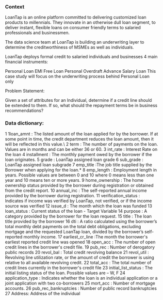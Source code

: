 ### Context

LoanTap is an online platform committed to delivering customized loan products to millennials. They innovate in an otherwise dull loan segment, to deliver instant, flexible loans on consumer friendly terms to salaried professionals and businessmen.

The data science team at LoanTap is building an underwriting layer to determine the creditworthiness of MSMEs as well as individuals.

LoanTap deploys formal credit to salaried individuals and businesses 4 main financial instruments:

Personal Loan
EMI Free Loan
Personal Overdraft
Advance Salary Loan
This case study will focus on the underwriting process behind Personal Loan only

Problem Statement:

Given a set of attributes for an Individual, determine if a credit line should be extended to them. If so, what should the repayment terms be in business recommendations?

### Data dictionary:

1	1loan_amnt : The listed amount of the loan applied for by the borrower. If at some point in time, the credit department reduces the loan amount, then it will be reflected in this value.\\
2	term : The number of payments on the loan. Values are in months and can be either 36 or 60.
3	int_rate : Interest Rate on the loan
4	installment : The monthly payment owed by the borrower if the loan originates.
5	grade : LoanTap assigned loan grade
6	sub_grade : LoanTap assigned loan subgrade
7	emp_title :The job title supplied by the Borrower when applying for the loan.*
8	emp_length : Employment length in years. Possible values are between 0 and 10 where 0 means less than one year and 10 means ten or more years.
9	home_ownership : The home ownership status provided by the borrower during registration or obtained from the credit report.
10	annual_inc : The self-reported annual income provided by the borrower during registration.
11	verification_status : Indicates if income was verified by LoanTap, not verified, or if the income source was verified
12	issue_d : The month which the loan was funded
13	loan_status : Current status of the loan - Target Variable
14	purpose : A category provided by the borrower for the loan request.
15	title : The loan title provided by the borrower
16	dti : A ratio calculated using the borrower’s total monthly debt payments on the total debt obligations, excluding mortgage and the requested LoanTap loan, divided by the borrower’s self-reported monthly income.
17	earliest_cr_line :The month the borrower's earliest reported credit line was opened
18	open_acc : The number of open credit lines in the borrower's credit file.
19	pub_rec : Number of derogatory public records
20	revol_bal : Total credit revolving balance
21	revol_util : Revolving line utilization rate, or the amount of credit the borrower is using relative to all available revolving credit.
22	total_acc : The total number of credit lines currently in the borrower's credit file
23	initial_list_status : The initial listing status of the loan. Possible values are – W, F
24	application_type : Indicates whether the loan is an individual application or a joint application with two co-borrowers
25	mort_acc : Number of mortgage accounts.
26	pub_rec_bankruptcies : Number of public record bankruptcies
27	Address: Address of the individual
